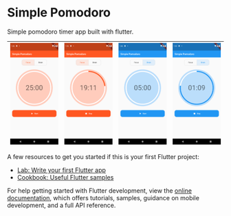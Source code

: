 # Simple Pomodoro

Simple pomodoro timer app built with flutter.

| ![](assets/screenshot1.png) | ![](assets/screenshot2.png) | ![](assets/screenshot3.png) | ![](assets/screenshot4.png) |
|:---:|:---:|:---:|:---:|


A few resources to get you started if this is your first Flutter project:

- [Lab: Write your first Flutter app](https://docs.flutter.dev/get-started/codelab)
- [Cookbook: Useful Flutter samples](https://docs.flutter.dev/cookbook)

For help getting started with Flutter development, view the
[online documentation](https://docs.flutter.dev/), which offers tutorials,
samples, guidance on mobile development, and a full API reference.

